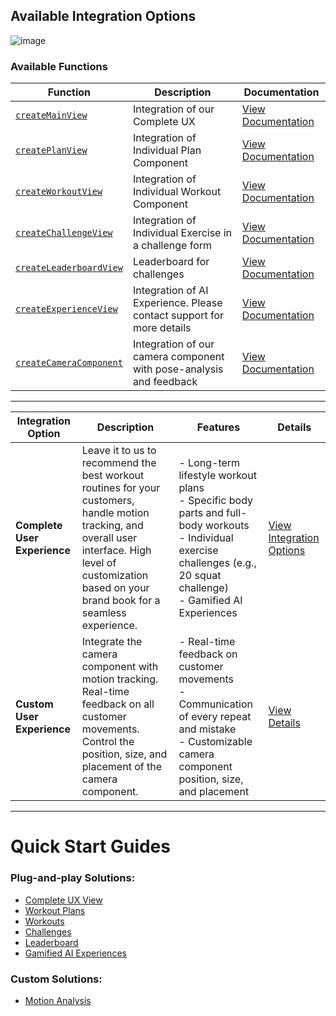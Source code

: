 ## Available Integration Options
![image](https://github.com/user-attachments/assets/bff1ce3a-8124-4251-8699-def8fb46ebe6)

### Available Functions

| **Function**             | **Description**                                                       | **Documentation**                                    |
|---------------------------|-----------------------------------------------------------------------|-----------------------------------------------------|
| [`createMainView`](./plug-and-play/complete-ux.md)        | Integration of our Complete UX                                        | [View Documentation](./plug-and-play/complete-ux.md)         |
| [`createPlanView`](./plug-and-play/workout-plans.md)        | Integration of Individual Plan Component                              | [View Documentation](./plug-and-play/workout-plans.md)       |
| [`createWorkoutView`](./plug-and-play/workouts.md)     | Integration of Individual Workout Component                           | [View Documentation](./plug-and-play/workouts.md)           |
| [`createChallengeView`](./plug-and-play/challenges.md)   | Integration of Individual Exercise in a challenge form                | [View Documentation](./plug-and-play/challenges.md)         |
| [`createLeaderboardView`](./plug-and-play/leaderboard.md)   | Leaderboard for challenges              | [View Documentation](./plug-and-play/leaderboard.md)         |
| [`createExperienceView`](./plug-and-play/ai-experiences.md)  | Integration of AI Experience. Please contact support for more details | [View Documentation](./plug-and-play/ai-experiences.md)     |
| [`createCameraComponent`](./custom/motion-analysis-component.md) | Integration of our camera component with pose-analysis and feedback   | [View Documentation](./custom/motion-analysis-component.md)                    |

---

| **Integration Option**         | **Description**                                                                                                 | **Features**                                                                                                                                                                          | **Details**                                                                                                             |
|--------------------------------|-----------------------------------------------------------------------------------------------------------------|---------------------------------------------------------------------------------------------------------------------------------------------------------------------------------------|-------------------------------------------------------------------------------------------------------------------------|
| **Complete User Experience**   | Leave it to us to recommend the best workout routines for your customers, handle motion tracking, and overall user interface. High level of customization based on your brand book for a seamless experience. | - Long-term lifestyle workout plans <br> - Specific body parts and full-body workouts <br> - Individual exercise challenges (e.g., 20 squat challenge) <br> - Gamified AI Experiences | [View Integration Options](https://www.figma.com/proto/XYEoV023iSFdhpw3w65zR1/Complete?page-id=0%3A1&node-id=0-1&viewport=793%2C330%2C0.1&t=d7VfZzKpLBsJAcP9-1&scaling=contain) |
| **Custom User Experience**     | Integrate the camera component with motion tracking. Real-time feedback on all customer movements. Control the position, size, and placement of the camera component. | - Real-time feedback on customer movements <br> - Communication of every repeat and mistake <br> - Customizable camera component position, size, and placement                        | [View Details](https://www.figma.com/proto/JyPHuRKKbiQkwgiDTkGJgT/Camera-Component?page-id=0%3A1&node-id=1-4&viewport=925%2C409%2C0.22&t=3UccMcp1o3lKc0cP-1&scaling=contain) |

---

# Quick Start Guides

### Plug-and-play Solutions:
- [Complete UX View](./plug-and-play/complete-ux.md)
- [Workout Plans](./plug-and-play/workout-plans.md)
- [Workouts](./plug-and-play/workouts.md)
- [Challenges](./plug-and-play/challenges.md)
- [Leaderboard](./plug-and-play/leaderboard.md)
- [Gamified AI Experiences](./plug-and-play/ai-experiences.md)
  
### Custom Solutions: 
- [Motion Analysis](./custom/motion-analysis-component.md)
